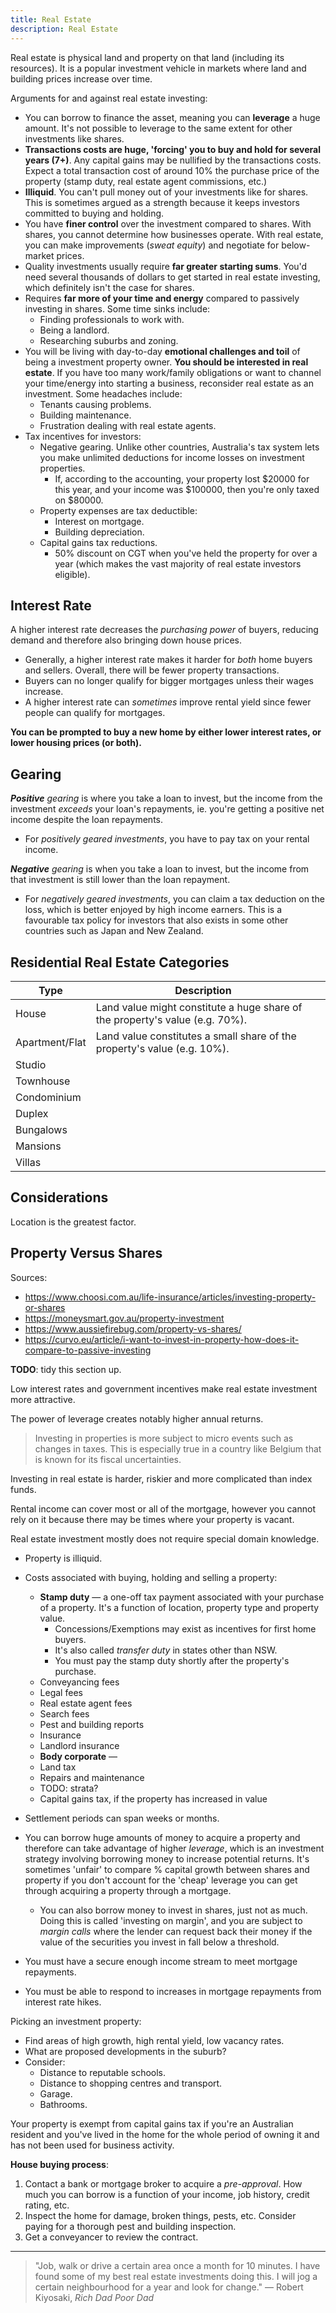 ```yaml
---
title: Real Estate
description: Real Estate
---
```


Real estate is physical land and property on that land (including its resources). It is a popular investment vehicle in markets where land and building prices increase over time.

Arguments for and against real estate investing:
- You can borrow to finance the asset, meaning you can **leverage** a huge amount. It's not possible to leverage to the same extent for other investments like shares.
- **Transactions costs are huge, 'forcing' you to buy and hold for several years (7+)**. Any capital gains may be nullified by the transactions costs. Expect a total transaction cost of around 10% the purchase price of the property (stamp duty, real estate agent commissions, etc.)
- **Illiquid**. You can't pull money out of your investments like for shares. This is sometimes argued as a strength because it keeps investors committed to buying and holding.
- You have **finer control** over the investment compared to shares. With shares, you cannot determine how businesses operate. With real estate, you can make improvements (*sweat equity*) and negotiate for below-market prices.
- Quality investments usually require **far greater starting sums**. You'd need several thousands of dollars to get started in real estate investing, which definitely isn't the case for shares.
- Requires **far more of your time and energy** compared to passively investing in shares. Some time sinks include:
	- Finding professionals to work with.
	- Being a landlord.
	- Researching suburbs and zoning.
- You will be living with day-to-day **emotional challenges and toil** of being a investment property owner. **You should be interested in real estate**. If you have too many work/family obligations or want to channel your time/energy into starting a business, reconsider real estate as an investment. Some headaches include:
	- Tenants causing problems.
	- Building maintenance.
	- Frustration dealing with real estate agents.
- Tax incentives for investors:
	- Negative gearing. Unlike other countries, Australia's tax system lets you make unlimited deductions for income losses on investment properties.
		- If, according to the accounting, your property lost $20000 for this year, and your income was $100000, then you're only taxed on $80000.
	- Property expenses are tax deductible:
		- Interest on mortgage.
		- Building depreciation.
	- Capital gains tax reductions.
		- 50% discount on CGT when you've held the property for over a year (which makes the vast majority of real estate investors eligible).
	
## Interest Rate
A higher interest rate decreases the *purchasing power* of buyers, reducing demand and therefore also bringing down house prices. 
- Generally, a higher interest rate makes it harder for *both* home buyers and sellers. Overall, there will be fewer property transactions.
- Buyers can no longer qualify for bigger mortgages unless their wages increase.
- A higher interest rate can *sometimes* improve rental yield since fewer people can qualify for mortgages.

**You can be prompted to buy a new home by either lower interest rates, or lower housing prices (or both).**

## Gearing
***Positive** gearing* is where you take a loan to invest, but the income from the investment *exceeds* your loan's repayments, ie. you're getting a positive net income despite the loan repayments. 
- For *positively geared investments*, you have to pay tax on your rental income. 

***Negative** gearing* is when you take a loan to invest, but the income from that investment is still lower than the loan repayment. 
- For *negatively geared investments*, you can claim a tax deduction on the loss, which is better enjoyed by high income earners. This is a favourable tax policy for investors that also exists in some other countries such as Japan and New Zealand.

## Residential Real Estate Categories
| Type               | Description    |     |
| -------------- | --- | --- |
| House | Land value might constitute a huge share of the property's value (e.g. 70%).    |     |
| Apartment/Flat | Land value constitutes a small share of the property's value (e.g. 10%).     |     |
| Studio         |     |     | 
| Townhouse      |     |     |
| Condominium    |     |     |
| Duplex         |     |     |
| Bungalows      |     |     |
| Mansions       |     |     |
| Villas         |     |     |

## Considerations

Location is the greatest factor.



## Property Versus Shares
Sources:
- https://www.choosi.com.au/life-insurance/articles/investing-property-or-shares
- https://moneysmart.gov.au/property-investment
- https://www.aussiefirebug.com/property-vs-shares/
- https://curvo.eu/article/i-want-to-invest-in-property-how-does-it-compare-to-passive-investing

**TODO**: tidy this section up.


Low interest rates and government incentives make real estate investment more attractive.

The power of leverage creates notably higher annual returns.

> Investing in properties is more subject to micro events such as changes in taxes. This is especially true in a country like Belgium that is known for its fiscal uncertainties.

Investing in real estate is harder, riskier and more complicated than index funds.


Rental income can cover most or all of the mortgage, however you cannot rely on it because there may be times where your property is vacant.

Real estate investment mostly does not require special domain knowledge.

- Property is illiquid.
- Costs associated with buying, holding and selling a property:
    - **Stamp duty** — a one-off tax payment associated with your purchase of a property. It's a function of location, property type and property value.
        - Concessions/Exemptions may exist as incentives for first home buyers. 
        - It's also called *transfer duty* in states other than NSW.
        - You must pay the stamp duty shortly after the property's purchase.
    - Conveyancing fees
    - Legal fees
    - Real estate agent fees
    - Search fees
    - Pest and building reports
    - Insurance
    - Landlord insurance
    - **Body corporate** — 
    - Land tax
    - Repairs and maintenance 
    - TODO: strata?
    - Capital gains tax, if the property has increased in value
- Settlement periods can span weeks or months.
- You can borrow huge amounts of money to acquire a property and therefore can take advantage of higher *leverage*, which is an investment strategy involving borrowing money to increase potential returns. It's sometimes 'unfair' to compare % capital growth between shares and property if you don't account for the 'cheap' leverage you can get through acquiring a property through a mortgage.
    - You can also borrow money to invest in shares, just not as much. Doing this is called 'investing on margin', and you are subject to *margin calls* where the lender can request back their money if the value of the securities you invest in fall below a threshold.

- You must have a secure enough income stream to meet mortgage repayments.
- You must be able to respond to increases in mortgage repayments from interest rate hikes.

Picking an investment property:
- Find areas of high growth, high rental yield, low vacancy rates.
- What are proposed developments in the suburb?
- Consider: 
    - Distance to reputable schools.
    - Distance to shopping centres and transport.
    - Garage.
    - Bathrooms.

Your property is exempt from capital gains tax if you're an Australian resident and you've lived in the home for the whole period of owning it and has not been used for business activity.

**House buying process**:
1. Contact a bank or mortgage broker to acquire a *pre-approval*. How much you can borrow is a function of your income, job history, credit rating, etc.
2. Inspect the home for damage, broken things, pests, etc. Consider paying for a thorough pest and building inspection.
3. Get a conveyancer to review the contract.


---
> "Job, walk or drive a certain area once a month for 10 minutes. I have found some of my best real estate investments doing this. I will jog a certain neighbourhood for a year and look for change." — Robert Kiyosaki, *Rich Dad Poor Dad*

